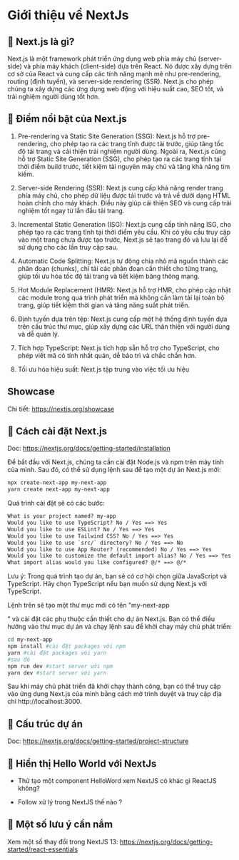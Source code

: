 # Giới thiệu về NextJs


## 🎯 Next.js là gì?

Next.js là một framework phát triển ứng dụng web phía máy chủ (server-side) và phía máy khách (client-side) dựa trên React. Nó được xây dựng trên cơ sở của React và cung cấp các tính năng mạnh mẽ như pre-rendering, routing (định tuyến), và server-side rendering (SSR). Next.js cho phép chúng ta xây dựng các ứng dụng web động với hiệu suất cao, SEO tốt, và trải nghiệm người dùng tốt hơn.

## 🎯 Điểm nổi bật của Next.js


1. Pre-rendering và Static Site Generation (SSG): Next.js hỗ trợ pre-rendering, cho phép tạo ra các trang tĩnh được tải trước, giúp tăng tốc độ tải trang và cải thiện trải nghiệm người dùng. Ngoài ra, Next.js cũng hỗ trợ Static Site Generation (SSG), cho phép tạo ra các trang tĩnh tại thời điểm build trước, tiết kiệm tài nguyên máy chủ và tăng khả năng tìm kiếm.

2. Server-side Rendering (SSR): Next.js cung cấp khả năng render trang phía máy chủ, cho phép dữ liệu được tải trước và trả về dưới dạng HTML hoàn chỉnh cho máy khách. Điều này giúp cải thiện SEO và cung cấp trải nghiệm tốt ngay từ lần đầu tải trang.

3. Incremental Static Generation (ISG): Next.js cung cấp tính năng ISG, cho phép tạo ra các trang tĩnh tại thời điểm yêu cầu. Khi có yêu cầu truy cập vào một trang chưa được tạo trước, Next.js sẽ tạo trang đó và lưu lại để sử dụng cho các lần truy cập sau.

4. Automatic Code Splitting: Next.js tự động chia nhỏ mã nguồn thành các phân đoạn (chunks), chỉ tải các phân đoạn cần thiết cho từng trang, giúp tối ưu hóa tốc độ tải trang và tiết kiệm băng thông mạng.

5. Hot Module Replacement (HMR): Next.js hỗ trợ HMR, cho phép cập nhật các module trong quá trình phát triển mà không cần làm tải lại toàn bộ trang, giúp tiết kiệm thời gian và tăng năng suất phát triển.

6. Định tuyến dựa trên tệp: Next.js cung cấp một hệ thống định tuyến dựa trên cấu trúc thư mục, giúp xây dựng các URL thân thiện với người dùng và dễ quản lý.

7. Tích hợp TypeScript: Next.js tích hợp sẵn hỗ trợ cho TypeScript, cho phép viết mã có tính nhất quán, dễ bảo trì và chắc chắn hơn.

8. Tối ưu hóa hiệu suất: Next.js tập trung vào việc tối ưu hiệu

## Showcase

Chi tiết: <https://nextjs.org/showcase>

## 🎯 Cách cài đặt Next.js

Doc: <https://nextjs.org/docs/getting-started/installation>

Để bắt đầu với Next.js, chúng ta cần cài đặt Node.js và npm trên máy tính của mình. Sau đó, có thể sử dụng lệnh sau để tạo một dự án Next.js mới:

```bash
npx create-next-app my-next-app
yarn create next-app my-next-app
```

Quá trình cài đặt sẽ có các bước:

```html
What is your project named? my-app
Would you like to use TypeScript? No / Yes ==> Yes
Would you like to use ESLint? No / Yes ==> Yes
Would you like to use Tailwind CSS? No / Yes ==> Yes
Would you like to use `src/` directory? No / Yes ==> No
Would you like to use App Router? (recommended) No / Yes ==> Yes
Would you like to customize the default import alias? No / Yes ==> Yes
What import alias would you like configured? @/* ==> @/*
```

Lưu ý: Trong quá trình tạo dự án, bạn sẽ có cơ hội chọn giữa JavaScript và TypeScript. Hãy chọn TypeScript nếu bạn muốn sử dụng Next.js với TypeScript.

Lệnh trên sẽ tạo một thư mục mới có tên "my-next-app

" và cài đặt các phụ thuộc cần thiết cho dự án Next.js. Bạn có thể điều hướng vào thư mục dự án và chạy lệnh sau để khởi chạy máy chủ phát triển:

```bash
cd my-next-app
npm install #cài đặt packages với npm
yarn #cài đặt packages với yarn
#sau đó 
npm run dev #start server với npm
yarn dev #start server với yarn
```

Sau khi máy chủ phát triển đã khởi chạy thành công, bạn có thể truy cập vào ứng dụng Next.js của mình bằng cách mở trình duyệt và truy cập địa chỉ http://localhost:3000.

## 🎯 Cấu trúc dự án

Doc: <https://nextjs.org/docs/getting-started/project-structure>


## 🎯 Hiển thị Hello World với NextJs

- Thử tạo một component HelloWord xem NextJS có khác gì ReactJS không?

- Follow xử lý trong NextJS thế nào ?


## 🎯 Một số lưu ý cần nắm
Xem một số thay đổi trong NextJS 13: https://nextjs.org/docs/getting-started/react-essentials